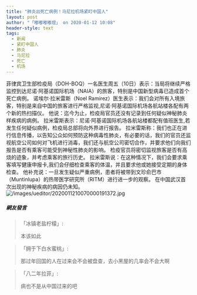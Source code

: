 ```yaml
---
title: "肺炎出死亡病例！马尼拉机场紧盯中国人"
layout: post
author: "「嘟嘟嘟嘟燈」 on 2020-01-12 10:08"
header-style: text
tags:
  - 新闻
  - 紧盯中国人
  - 肺炎
  - 马尼拉
  - 死亡
  - 机场
---
```


菲律宾卫生部检疫局（DOH-BOQ）一名医生周五（10日）表示：当局将继续严格监控到达尼诺·阿基诺国际机场（NAIA）的旅客，特别是中国新型病毒已造成首个死亡病例。
诺埃尔·拉米雷斯（Noel Ramirez）医生表示：我们会对所有入境旅客，特别是来自中国的旅客进行严格监视,尼诺·阿基诺国际机场各航站楼各配有两个新的热扫描仪。
他说：迄今为止，检疫局官员还没有记录到任何疑似神秘肺炎样疾病的病例。
拉米雷斯表示：尼诺·阿基诺国际机场各航站楼都配有值班医生,若发生任何疑似病例，检疫局总部将向外界进行报告。
拉米雷斯称：我们也正在进行信息传播，以告知公众如何预防这种病毒性肺炎，有必要的话，我们的官员还监视航空公司如何对飞机进行消毒，我们还与航空公司密切合作，并要求他们向我们报告是否有乘客可能受到神秘性肺炎的影响。
检疫官员将密切监视旅客是否有高烧的迹象，并考虑乘客的旅行历史。
拉米雷斯说：在这种情况下，我们会要求乘客填写健康申报卡,我们会仔细检查乘客的体温，并且要求他或她接受定期的身体检查。
他补充说：一旦发生疑似严重病例，患者将被带到文珍俞巴市（Muntinlupa）的热带医学研究所（RITM）进行进一步的观察。
在中国武汉首次出现的神秘疾病的病因仍未知。
<input type="hidden" value="菲乐园提供">
<img src="http://images.feileyuan.com/images/ueditor/2020011210070000191372.jpg" title="/images/ueditor/2020011210070000191372.jpg" alt="/images/ueditor/2020011210070000191372.jpg">

##### 網友發言 
> 「冰镇老盐柠檬」:
> <p>本该如此</p>

> 「拥于下白水蜜桃」:
> <p>那过年回国的人在过来会不会被盘查，去小黑屋的几率会不会大啊</p>

> 「八二年拉菲」:
> <p>病也不是从中国过来的吧</p>


